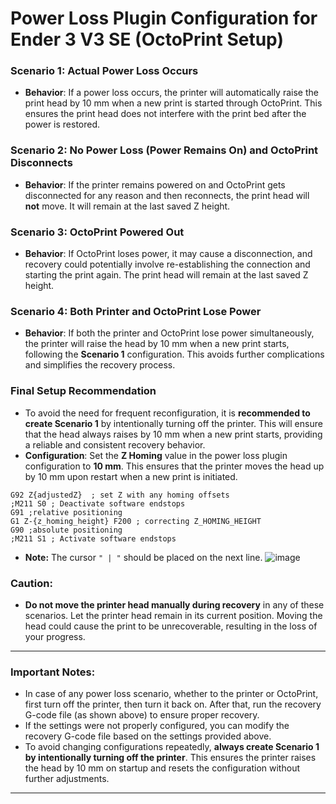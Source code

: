 # **Power Loss Plugin Configuration for Ender 3 V3 SE (OctoPrint Setup)**

### **Scenario 1: Actual Power Loss Occurs**
- **Behavior**: If a power loss occurs, the printer will automatically raise the print head by 10 mm when a new print is started through OctoPrint. This ensures the print head does not interfere with the print bed after the power is restored.

### **Scenario 2: No Power Loss (Power Remains On) and OctoPrint Disconnects**
- **Behavior**: If the printer remains powered on and OctoPrint gets disconnected for any reason and then reconnects, the print head will **not** move. It will remain at the last saved Z height.

### **Scenario 3: OctoPrint Powered Out**
- **Behavior**: If OctoPrint loses power, it may cause a disconnection, and recovery could potentially involve re-establishing the connection and starting the print again. The print head will remain at the last saved Z height.

### **Scenario 4: Both Printer and OctoPrint Lose Power**
- **Behavior**: If both the printer and OctoPrint lose power simultaneously, the printer will raise the head by 10 mm when a new print starts, following the **Scenario 1** configuration. This avoids further complications and simplifies the recovery process.

### **Final Setup Recommendation**
- To avoid the need for frequent reconfiguration, it is **recommended to create Scenario 1** by intentionally turning off the printer. This will ensure that the head always raises by 10 mm when a new print starts, providing a reliable and consistent recovery behavior.
- **Configuration**: Set the **Z Homing** value in the power loss plugin configuration to **10 mm**. This ensures that the printer moves the head up by 10 mm upon restart when a new print is initiated.
```gcode
G92 Z{adjustedZ}  ; set Z with any homing offsets 
;M211 S0 ; Deactivate software endstops
G91 ;relative positioning
G1 Z-{z_homing_height} F200 ; correcting Z_HOMING_HEIGHT
G90 ;absolute positioning
;M211 S1 ; Activate software endstops
```
- **Note:** The cursor `" | "` should be placed on the next line.
  ![image](https://github.com/user-attachments/assets/fab8bab8-1466-424e-9d6e-f849dc248d28)


### **Caution**:
- **Do not move the printer head manually during recovery** in any of these scenarios. Let the printer head remain in its current position. Moving the head could cause the print to be unrecoverable, resulting in the loss of your progress.

---

### **Important Notes**:
- In case of any power loss scenario, whether to the printer or OctoPrint, first turn off the printer, then turn it back on. After that, run the recovery G-code file (as shown above) to ensure proper recovery.
- If the settings were not properly configured, you can modify the recovery G-code file based on the settings provided above.
- To avoid changing configurations repeatedly, **always create Scenario 1 by intentionally turning off the printer**. This ensures the printer raises the head by 10 mm on startup and resets the configuration without further adjustments.

---
